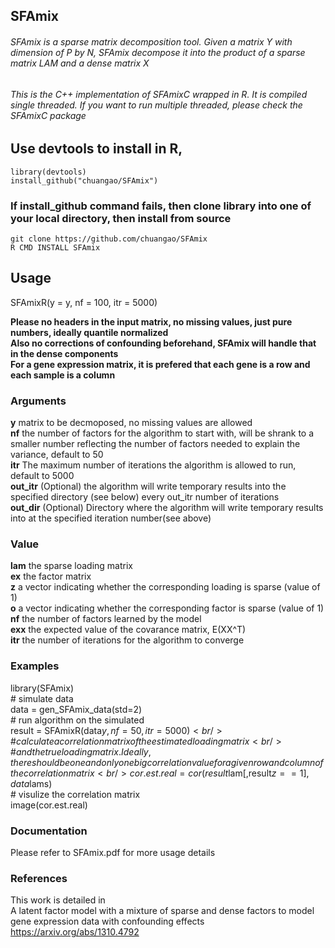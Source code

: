 ## SFAmix

###### SFAmix is a sparse matrix decomposition tool. Given a matrix Y with dimension of P by N, SFAmix decompose it into the product of a sparse matrix LAM and a dense matrix X

###### This is the C++ implementation of SFAmixC wrapped in R. It is compiled single threaded. If you want to run multiple threaded, please check the SFAmixC package 

## Use devtools to install in R,

`library(devtools)` <br/>
`install_github("chuangao/SFAmix")` <br/>

### If install_github command fails, then clone library into one of your local directory, then install from source

`git clone https://github.com/chuangao/SFAmix` <br/>
`R CMD INSTALL SFAmix` <br/>

## Usage

SFAmixR(y = y, nf = 100, itr = 5000) <br/>

**Please no headers in the input matrix, no missing values, just pure numbers, ideally quantile normalized** <br/>
**Also no corrections of confounding beforehand, SFAmix will handle that in the dense components** <br/>
**For a gene expression matrix, it is prefered that each gene is a row and each sample is a column** <br/> 

### Arguments
**y** matrix to be decmoposed, no missing values are allowed <br/>
**nf** the number of factors for the algorithm to start with, will be shrank to a smaller number reflecting the number of factors needed to explain the variance, default to 50 <br/>
**itr** The maximum number of iterations the algorithm is allowed to run, default to 5000 <br/>
**out_itr** (Optional) the algorithm will write temporary results into the specified directory (see below) every out_itr number of iterations <br/>
**out_dir** (Optional) Directory where the algorithm will write temporary results into at the specified iteration number(see above) <br/>

### Value
**lam** the sparse loading matrix <br/>
**ex** the factor matrix <br/>
**z** a vector indicating whether the corresponding loading is sparse (value of 1) <br/>
**o** a vector indicating whether the corresponding factor is sparse (value of 1) <br/>
**nf** the number of factors learned by the model <br/>
**exx** the expected value of the covarance matrix, E(XX^T) <br/>
**itr** the number of iterations for the algorithm to converge <br/>

### Examples
library(SFAmix) <br/>
\# simulate data <br/>
data = gen_SFAmix_data(std=2) <br/>
\# run algorithm on the simulated  <br/>
result = SFAmixR(data$y,nf=50,itr=5000) <br/>
\# calculate a correlation matrix of the estimated loading matrix <br/>
\# and the true loading matrix. Ideally, there should be one and only one big correlation value for a given row and column of the correlation matrix <br/>
cor.est.real = cor(result$lam[,result$z==1],data$lams) <br/>
\# visulize the correlation matrix <br/>
image(cor.est.real) <br/>

### Documentation
Please refer to SFAmix.pdf for more usage details <br/>

### References
This work is detailed in <br/>
A latent factor model with a mixture of sparse and dense factors to model gene expression data with confounding effects<br/>
https://arxiv.org/abs/1310.4792
